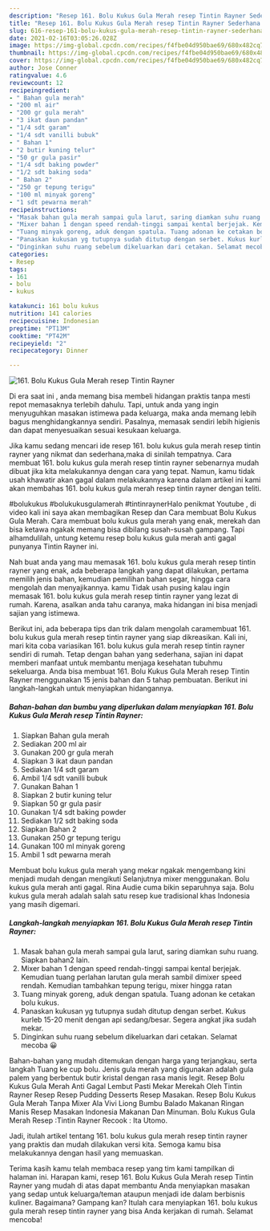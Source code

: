```yaml
---
description: "Resep 161. Bolu Kukus Gula Merah resep Tintin Rayner Sederhana dan Mudah Dibuat"
title: "Resep 161. Bolu Kukus Gula Merah resep Tintin Rayner Sederhana dan Mudah Dibuat"
slug: 616-resep-161-bolu-kukus-gula-merah-resep-tintin-rayner-sederhana-dan-mudah-dibuat
date: 2021-02-16T03:05:26.028Z
image: https://img-global.cpcdn.com/recipes/f4fbe04d950bae69/680x482cq70/161-bolu-kukus-gula-merah-resep-tintin-rayner-foto-resep-utama.jpg
thumbnail: https://img-global.cpcdn.com/recipes/f4fbe04d950bae69/680x482cq70/161-bolu-kukus-gula-merah-resep-tintin-rayner-foto-resep-utama.jpg
cover: https://img-global.cpcdn.com/recipes/f4fbe04d950bae69/680x482cq70/161-bolu-kukus-gula-merah-resep-tintin-rayner-foto-resep-utama.jpg
author: Jose Conner
ratingvalue: 4.6
reviewcount: 12
recipeingredient:
- " Bahan gula merah"
- "200 ml air"
- "200 gr gula merah"
- "3 ikat daun pandan"
- "1/4 sdt garam"
- "1/4 sdt vanilli bubuk"
- " Bahan 1"
- "2 butir kuning telur"
- "50 gr gula pasir"
- "1/4 sdt baking powder"
- "1/2 sdt baking soda"
- " Bahan 2"
- "250 gr tepung terigu"
- "100 ml minyak goreng"
- "1 sdt pewarna merah"
recipeinstructions:
- "Masak bahan gula merah sampai gula larut, saring diamkan suhu ruang. Siapkan bahan2 lain."
- "Mixer bahan 1 dengan speed rendah-tinggi sampai kental berjejak. Kemudian tuang perlahan larutan gula merah sambil dimixer speed rendah. Kemudian tambahkan tepung terigu, mixer hingga ratan"
- "Tuang minyak goreng, aduk dengan spatula. Tuang adonan ke cetakan bolu kukus."
- "Panaskan kukusan yg tutupnya sudah ditutup dengan serbet. Kukus kurleb 15-20 menit dengan api sedang/besar. Segera angkat jika sudah mekar."
- "Dinginkan suhu ruang sebelum dikeluarkan dari cetakan. Selamat mecoba 😀"
categories:
- Resep
tags:
- 161
- bolu
- kukus

katakunci: 161 bolu kukus 
nutrition: 141 calories
recipecuisine: Indonesian
preptime: "PT13M"
cooktime: "PT42M"
recipeyield: "2"
recipecategory: Dinner

---
```



![161. Bolu Kukus Gula Merah resep Tintin Rayner](https://img-global.cpcdn.com/recipes/f4fbe04d950bae69/680x482cq70/161-bolu-kukus-gula-merah-resep-tintin-rayner-foto-resep-utama.jpg)

Di era  saat ini , anda memang bisa membeli hidangan praktis tanpa mesti repot memasaknya terlebih dahulu. Tapi, untuk anda yang ingin menyuguhkan masakan istimewa pada keluarga, maka anda memang lebih bagus menghidangkannya sendiri. Pasalnya, memasak sendiri lebih higienis dan dapat menyesuaikan sesuai kesukaan keluarga.

Jika kamu sedang mencari ide resep 161. bolu kukus gula merah resep tintin rayner yang nikmat dan sederhana,maka di sinilah tempatnya. Cara membuat 161. bolu kukus gula merah resep tintin rayner  sebenarnya mudah dibuat jika kita melakukannya dengan cara yang tepat. Namun, kamu tidak usah khawatir akan gagal dalam melakukannya 
karena dalam artikel ini kami akan membahas 161. bolu kukus gula merah resep tintin rayner dengan teliti.  

#bolukukus #bolukukusgulamerah #tintinraynerHalo penikmat Youtube , di video kali ini saya akan membagikan Resep dan Cara membuat Bolu Kukus Gula Merah. Cara membuat bolu kukus gula merah yang enak, merekah dan bisa ketawa ngakak memang bisa dibilang susah-susah gampang. Tapi alhamdulilah, untung ketemu resep bolu kukus gula merah anti gagal punyanya Tintin Rayner ini.

Nah buat anda yang mau memasak 161. bolu kukus gula merah resep tintin rayner yang enak, ada beberapa langkah yang dapat dilakukan, pertama memilih jenis bahan, kemudian pemilihan bahan segar, hingga cara mengolah dan menyajikannya. kamu Tidak usah pusing kalau ingin memasak 161. bolu kukus gula merah resep tintin rayner yang lezat di rumah. Karena, asalkan anda  tahu caranya, maka hidangan ini bisa menjadi sajian yang istimewa.

Berikut ini, ada beberapa tips dan trik dalam mengolah caramembuat 161. bolu kukus gula merah resep tintin rayner yang siap dikreasikan. Kali ini, mari kita coba variasikan 161. bolu kukus gula merah resep tintin rayner sendiri di rumah. Tetap dengan bahan yang sederhana, sajian ini dapat memberi manfaat untuk membantu menjaga kesehatan tubuhmu sekeluarga. Anda bisa membuat 161. Bolu Kukus Gula Merah resep Tintin Rayner menggunakan 15 jenis bahan dan 5 tahap pembuatan. Berikut ini langkah-langkah untuk menyiapkan hidangannya.

<!--inarticleads1-->

##### Bahan-bahan dan bumbu yang diperlukan dalam menyiapkan 161. Bolu Kukus Gula Merah resep Tintin Rayner:

1. Siapkan  Bahan gula merah
1. Sediakan 200 ml air
1. Gunakan 200 gr gula merah
1. Siapkan 3 ikat daun pandan
1. Sediakan 1/4 sdt garam
1. Ambil 1/4 sdt vanilli bubuk
1. Gunakan  Bahan 1
1. Siapkan 2 butir kuning telur
1. Siapkan 50 gr gula pasir
1. Gunakan 1/4 sdt baking powder
1. Sediakan 1/2 sdt baking soda
1. Siapkan  Bahan 2
1. Gunakan 250 gr tepung terigu
1. Gunakan 100 ml minyak goreng
1. Ambil 1 sdt pewarna merah


Membuat bolu kukus gula merah yang mekar ngakak mengembang kini menjadi mudah dengan mengikuti Selanjutnya mixer menggunakan. Bolu kukus gula merah anti gagal. Rina Audie cuma bikin separuhnya saja. Bolu kukus gula merah adalah salah satu resep kue tradisional khas Indonesia yang masih digemari. 

<!--inarticleads2-->

##### Langkah-langkah menyiapkan 161. Bolu Kukus Gula Merah resep Tintin Rayner:

1. Masak bahan gula merah sampai gula larut, saring diamkan suhu ruang. Siapkan bahan2 lain.
1. Mixer bahan 1 dengan speed rendah-tinggi sampai kental berjejak. Kemudian tuang perlahan larutan gula merah sambil dimixer speed rendah. Kemudian tambahkan tepung terigu, mixer hingga ratan
1. Tuang minyak goreng, aduk dengan spatula. Tuang adonan ke cetakan bolu kukus.
1. Panaskan kukusan yg tutupnya sudah ditutup dengan serbet. Kukus kurleb 15-20 menit dengan api sedang/besar. Segera angkat jika sudah mekar.
1. Dinginkan suhu ruang sebelum dikeluarkan dari cetakan. Selamat mecoba 😀


Bahan-bahan yang mudah ditemukan dengan harga yang terjangkau, serta langkah Tuang ke cup bolu. Jenis gula merah yang digunakan adalah gula palem yang berbentuk butir kristal dengan rasa manis legit. Resep Bolu Kukus Gula Merah Anti Gagal Lembut Pasti Mekar Merekah Oleh Tintin Rayner Resep Resep Pudding Desserts Resep Masakan. Resep Bolu Kukus Gula Merah Tanpa Mixer Ala Vivi Liong Bumbu Balado Makanan Ringan Manis Resep Masakan Indonesia Makanan Dan Minuman. Bolu Kukus Gula Merah Resep :Tintin Rayner Recook : Ita Utomo. 

Jadi, itulah artikel tentang  161. bolu kukus gula merah resep tintin rayner  yang praktis dan mudah dilakukan versi kita. Semoga kamu bisa melakukannya dengan hasil yang memuaskan. 

Terima kasih kamu telah membaca resep yang tim kami tampilkan di halaman ini. Harapan kami, resep  161. Bolu Kukus Gula Merah resep Tintin Rayner yang mudah di atas dapat membantu Anda menyiapkan masakan yang sedap untuk keluarga/teman ataupun menjadi ide dalam berbisnis kuliner. Bagaimana? Gampang kan? Itulah cara menyiapkan 161. bolu kukus gula merah resep tintin rayner yang bisa Anda kerjakan di rumah. Selamat mencoba!

